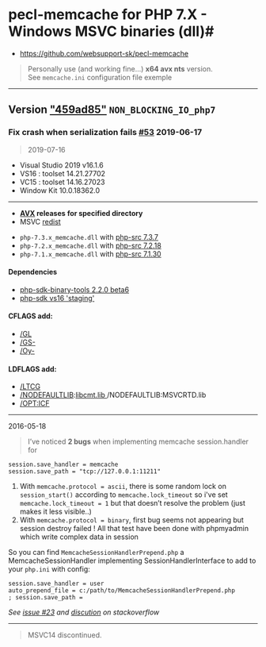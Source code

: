 # pecl-memcache for PHP 7.X - Windows MSVC binaries (dll)#
- https://github.com/websupport-sk/pecl-memcache
> Personally use (and working fine...) **x64 avx nts** version.  
> See ```memcache.ini``` configuration file exemple

----
## Version ["459ad85"](https://github.com/websupport-sk/pecl-memcache/commit/459ad858a5b5c55bd7346afa27793ffcad58562c) `NON_BLOCKING_IO_php7`  
### Fix crash when serialization fails [#53](https://github.com/websupport-sk/pecl-memcache/pull/53) 2019-06-17  
> 
> 2019-07-16
- Visual Studio 2019 v16.1.6  
- VS16 : toolset 14.21.27702  
- VC15 : toolset 14.16.27023  
- Window Kit 10.0.18362.0    
----  
- **[AVX](https://msdn.microsoft.com/fr-fr/library/jj620901.aspx) releases** __for specified directory__   
- MSVC [redist](https://gitlab.com/stdout12/adns/tags)    
>
- `php-7.3.x_memcache.dll` with [php-src 7.3.7](https://github.com/php/php-src/tree/php-7.3.7)  
- `php-7.2.x_memcache.dll` with [php-src 7.2.18](https://github.com/php/php-src/tree/php-7.2.18)    
- `php-7.1.x_memcache.dll` with [php-src 7.1.30](https://github.com/php/php-src/tree/php-7.1.30)    

#### Dependencies

- [php-sdk-binary-tools 2.2.0 beta6](https://github.com/Microsoft/php-sdk-binary-tools/tree/php-sdk-2.2.0beta6)
- [php-sdk vs16 'staging'](https://windows.php.net/downloads/php-sdk/deps/series/)

#### CFLAGS add:

- [/GL](https://msdn.microsoft.com/en-us/library/0zza0de8.aspx)
- [/GS-](https://msdn.microsoft.com/en-us/library/8dbf701c.aspx)
- [/Oy-](https://msdn.microsoft.com/en-us/library/2kxx5t2c.aspx)

#### LDFLAGS add:

- [/LTCG ](https://msdn.microsoft.com/en-us/library/xbf3tbeh.aspx)
- [/NODEFAULTLIB](https://msdn.microsoft.com/en-us/library/3tz4da4a.aspx):[libcmt.lib ](https://msdn.microsoft.com/en-us/library/abx4dbyh.aspx) /NODEFAULTLIB:MSVCRTD.lib
- [/OPT:ICF](https://msdn.microsoft.com/en-us/library/bxwfs976.aspx)

----
2016-05-18
> I’ve noticed __2 bugs__ when implementing memcache session.handler for 
```
session.save_handler = memcache
session.save_path = "tcp://127.0.0.1:11211"
```
1. With ```memcache.protocol = ascii```, there is some random lock on ```session_start()``` according to ```memcache.lock_timeout```
so i've set ```memcache.lock_timeout = 1``` but that doesn’t resolve the problem (just makes it less visible..)
2. With ```memcache.protocol = binary```, first bug seems not appearing but session destroy failed !
All that test have been done with phpmyadmin which write complex data in session

So you can find ```MemcacheSessionHandlerPrepend.php``` a MemcacheSessionHandler implementing SessionHandlerInterface to add to your ```php.ini``` with config:
```
session.save_handler = user
auto_prepend_file = c:/path/to/MemcacheSessionHandlerPrepend.php
; session.save_path = 
```
_See [issue #23](https://github.com/websupport-sk/pecl-memcache/issues/23#issuecomment-327702906) and [discution](http://stackoverflow.com/questions/34952502/memcache-for-php7-on-windows/) on stackoverflow_

----
>MSVC14 discontinued.